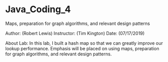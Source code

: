 # Java_Coding_4
Maps, preparation for graph algorithms, and relevant design patterns

Author: (Robert Lewis) Instructor: (Tim Kington) Date: (07/17/2019)

About Lab: In this lab, I built a hash map so that we can greatly improve our lookup performance. Emphasis will be placed on using maps, preparation for graph algorithms, and relevant design patterns.
